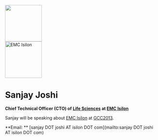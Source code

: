
<div class='right'> <img src="/src/people/sanjay-joshi/SanjayJoshi.png" alt="" width="120px" /><br /><a href='http://emc.com'><img src="/src/events/gcc2012/sponsorships/EMCLogo260.png" alt="EMC Isilon" width="120px" /></a></div>

# Sanjay Joshi

**Chief Technical Officer (CTO) of [Life Sciences](http://www.isilon.com/industry/lifesciences) at [EMC Isilon](http://emc.com)**

Sanjay will be speaking about [EMC Isilon](http://emc.com) at [GCC2013](/src/events/gcc2013/index.md).

**Email: ** [sanjay DOT joshi AT isilon DOT com](mailto:sanjay DOT joshi AT isilon DOT com)
